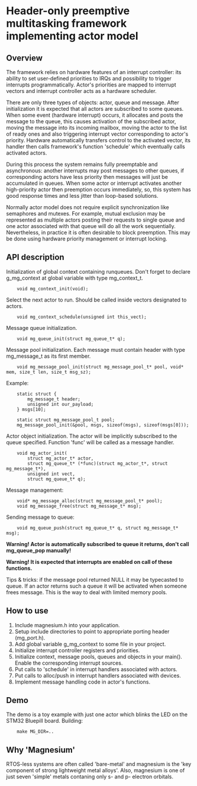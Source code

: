 Header-only preemptive multitasking framework implementing actor model
======================================================================


Overview
--------

The framework relies on hardware features of an interrupt controller: its ability to set user-defined priorities to IRQs and possibility to trigger interrupts programmatically. Actor's priorities are mapped to interrupt vectors and interrupt controller acts as a hardware scheduler.

There are only three types of objects: actor, queue and message. 
After initialization it is expected that all actors are subscribed to some queues. When some event (hardware interrupt) occurs, it allocates and posts the message to the queue, this causes activation of the subscribed actor, moving the message into its incoming mailbox, moving the actor to the list of ready ones and also triggering interrupt vector corresponding to actor's priority. Hardware automatically transfers control to the activated vector, its handler then calls framework's function 'schedule' which eventually calls activated actors.

During this process the system remains fully preemptable and asynchronous: another interrupts may post messages to other queues, if corresponding actors have less priority then messages will just be accumulated in queues. When some actor or interrupt activates another high-priority actor then preemption occurs immediately, so, this system has good response times and less jitter than loop-based solutions.

Normally actor model does not require explicit synchronization like semaphores and mutexes. For example, mutual exclusion may be represented as multiple actors posting their requests to single queue and one actor associated with that queue will do all the work sequentially. Nevertheless, in practice it is often desirable to block preemption. This may be done using hardware priority management or interrupt locking.


API description
---------------

Initialization of global context containing runqueues. Don't forget to declare g_mg_context at global variable with type mg_context_t.

        void mg_context_init(void);


Select the next actor to run. Should be called inside vectors designated to actors.

        void mg_context_schedule(unsigned int this_vect);


Message queue initialization.

        void mg_queue_init(struct mg_queue_t* q);


Message pool initialization. Each message must contain header with type mg_message_t as its first member.

        void mg_message_pool_init(struct mg_message_pool_t* pool, void* mem, size_t len, size_t msg_sz);


Example:

        static struct { 
            mg_message_t header; 
            unsigned int our_payload;
        } msgs[10];

        static struct mg_message_pool_t pool;
        mg_message_pool_init(&pool, msgs, sizeof(msgs), sizeof(msgs[0]));


Actor object initialization. The actor will be implicitly subscribed to the queue specified. Function 'func' will be called as a message handler.

        void mg_actor_init(
            struct mg_actor_t* actor, 
            struct mg_queue_t* (*func)(struct mg_actor_t*, struct mg_message_t*), 
            unsigned int vect, 
            struct mg_queue_t* q);


Message management:

        void* mg_message_alloc(struct mg_message_pool_t* pool);
        void mg_message_free(struct mg_message_t* msg);


Sending message to queue:

        void mg_queue_push(struct mg_queue_t* q, struct mg_message_t* msg);


**Warning! Actor is automatically subscribed to queue it returns, don't call mg_queue_pop manually!**

**Warning! It is expected that interrupts are enabled on call of these functions.**


Tips & tricks: if the message pool returned NULL it may be typecasted to queue. If an actor returns such a queue it will be activated when someone frees message. This is the way to deal with limited memory pools.


How to use
----------

1. Include magnesium.h into your application.
2. Setup include directories to point to appropriate porting header (mg_port.h).
3. Add global variable g_mg_context to some file in your project.
4. Initialize interrupt controller registers and priorities.
5. Initialize context, message pools, queues and objects in your main(). Enable the corresponding interrupt sources.
6. Put calls to 'schedule' in interrupt handlers associated with actors.
7. Put calls to alloc/push in interrupt handlers associated with devices.
8. Implement message handling code in actor's functions.


Demo
----

The demo is a toy example with just one actor which blinks the LED on the STM32 Bluepill board.
Building:

        make MG_DIR=..


Why 'Magnesium'
---------------

RTOS-less systems are often called 'bare-metal' and magnesium is the 'key component of strong lightweight metal alloys'. Also, magnesium is one of just seven 'simple' metals contaning only s- and p- electron orbitals.

